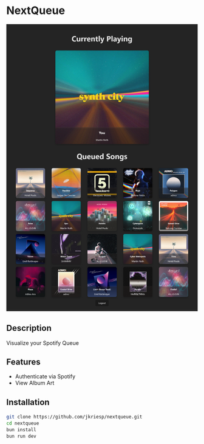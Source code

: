 # NextQueue

![Screenshot of NextQueue](src/assets/jenske-nextqueue.png)

## Description

Visualize your Spotify Queue

## Features

- Authenticate via Spotify
- View Album Art

## Installation

```bash
git clone https://github.com/jkriesp/nextqueue.git
cd nextqueue
bun install
bun run dev
```

